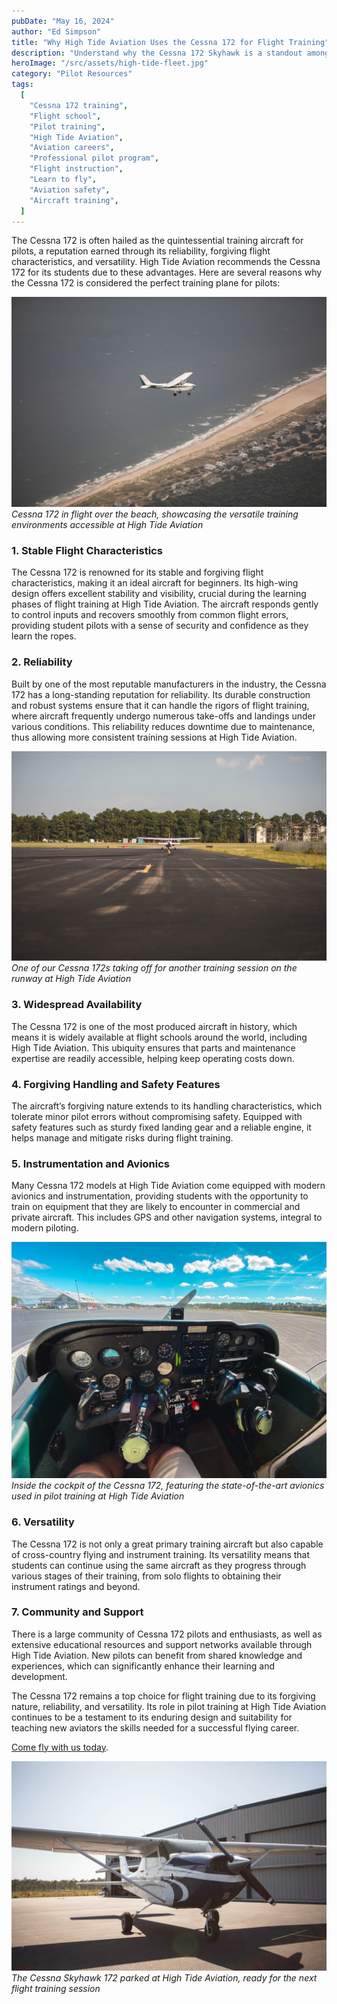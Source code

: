```yaml
---
pubDate: "May 16, 2024"
author: "Ed Simpson"
title: "Why High Tide Aviation Uses the Cessna 172 for Flight Training"
description: "Understand why the Cessna 172 Skyhawk is a standout among pilot training aircraft and how High Tide Aviation uses it to train expert pilots in Southport, NC, and St Simons Island, GA."
heroImage: "/src/assets/high-tide-fleet.jpg"
category: "Pilot Resources"
tags:
  [
    "Cessna 172 training",
    "Flight school",
    "Pilot training",
    "High Tide Aviation",
    "Aviation careers",
    "Professional pilot program",
    "Flight instruction",
    "Learn to fly",
    "Aviation safety",
    "Aircraft training",
  ]
---
```


The Cessna 172 is often hailed as the quintessential training aircraft for pilots, a reputation earned through its reliability, forgiving flight characteristics, and versatility. High Tide Aviation recommends the Cessna 172 for its students due to these advantages. Here are several reasons why the Cessna 172 is considered the perfect training plane for pilots:

![Cessna 172 over beach](/src/assets/cessna-in-flight-high-tide-aviation.jpg)
_Cessna 172 in flight over the beach, showcasing the versatile training environments accessible at High Tide Aviation_

### **1. Stable Flight Characteristics**

The Cessna 172 is renowned for its stable and forgiving flight characteristics, making it an ideal aircraft for beginners. Its high-wing design offers excellent stability and visibility, crucial during the learning phases of flight training at High Tide Aviation. The aircraft responds gently to control inputs and recovers smoothly from common flight errors, providing student pilots with a sense of security and confidence as they learn the ropes.

### **2. Reliability**

Built by one of the most reputable manufacturers in the industry, the Cessna 172 has a long-standing reputation for reliability. Its durable construction and robust systems ensure that it can handle the rigors of flight training, where aircraft frequently undergo numerous take-offs and landings under various conditions. This reliability reduces downtime due to maintenance, thus allowing more consistent training sessions at High Tide Aviation.

![Cessna 172 ready on runway](/src/assets/cessna-on-runway-high-tide-aviation.jpg)
_One of our Cessna 172s taking off for another training session on the runway at High Tide Aviation_

### **3. Widespread Availability**

The Cessna 172 is one of the most produced aircraft in history, which means it is widely available at flight schools around the world, including High Tide Aviation. This ubiquity ensures that parts and maintenance expertise are readily accessible, helping keep operating costs down.

### **4. Forgiving Handling and Safety Features**

The aircraft’s forgiving nature extends to its handling characteristics, which tolerate minor pilot errors without compromising safety. Equipped with safety features such as sturdy fixed landing gear and a reliable engine, it helps manage and mitigate risks during flight training.

### **5. Instrumentation and Avionics**

Many Cessna 172 models at High Tide Aviation come equipped with modern avionics and instrumentation, providing students with the opportunity to train on equipment that they are likely to encounter in commercial and private aircraft. This includes GPS and other navigation systems, integral to modern piloting.

![Cessna 172 cockpit view](/src/assets/cockpit-view-high-tide-aviation.jpg)
_Inside the cockpit of the Cessna 172, featuring the state-of-the-art avionics used in pilot training at High Tide Aviation_

### **6. Versatility**

The Cessna 172 is not only a great primary training aircraft but also capable of cross-country flying and instrument training. Its versatility means that students can continue using the same aircraft as they progress through various stages of their training, from solo flights to obtaining their instrument ratings and beyond.

### **7. Community and Support**

There is a large community of Cessna 172 pilots and enthusiasts, as well as extensive educational resources and support networks available through High Tide Aviation. New pilots can benefit from shared knowledge and experiences, which can significantly enhance their learning and development.

The Cessna 172 remains a top choice for flight training due to its forgiving nature, reliability, and versatility. Its role in pilot training at High Tide Aviation continues to be a testament to its enduring design and suitability for teaching new aviators the skills needed for a successful flying career.

[Come fly with us today](https://hightideaviation.com/enrollment-form/).

![Cessna 172 parked at hangar](/src/assets/cessna-parked-high-tide-aviation.jpg)
_The Cessna Skyhawk 172 parked at High Tide Aviation, ready for the next flight training session_
